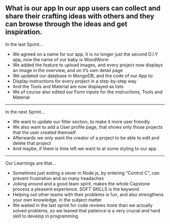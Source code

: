 What is our app
In our app users can collect and share their crafting ideas with others and they can browse through the ideas and get inspiration.
---

In the last Sprint...
- We agreed on a name for our app, it is no longer just the second D.I.Y app, now the name of our baby is WoodWorm
- We added the feature to upload images, and every project now displays an image in the overview, and on it’s own detail page
- We updated our database in MongoDB, and the code of our App to:
- Display instructions for every project in a step-by-step way
- And the Tools and Material are now displayed as lists
- We of course also edited our Form inputs for the instructions, Tools and Material
  
---

In the next Sprint...
- We want to update our filter section, to make it more user friendly
- We also want to add a User profile page, that shows only those projects that the user created themself
- Afterwards we only want the creator of a project to be able to edit and delete that project
- And maybe, if there is time left we want to at some styling to our app

---

Our Learnings are that...
- Sometimes just exiting a sever in Node.js, by entering “Control C“, can prevent frustration and so many headaches
- Joking around and a good team spirit, makes the whole Capstone process a pleasent experience. SOFT SKILLS is the keyword 
- Helping out other teams with their problems is fun, and also strengthens your own knowledge, in the subject matter 
- We waited in the last sprint for code reviews more than we actually solved problems, so we leaned that patience is a very crucial and hard skill to develop in programming
